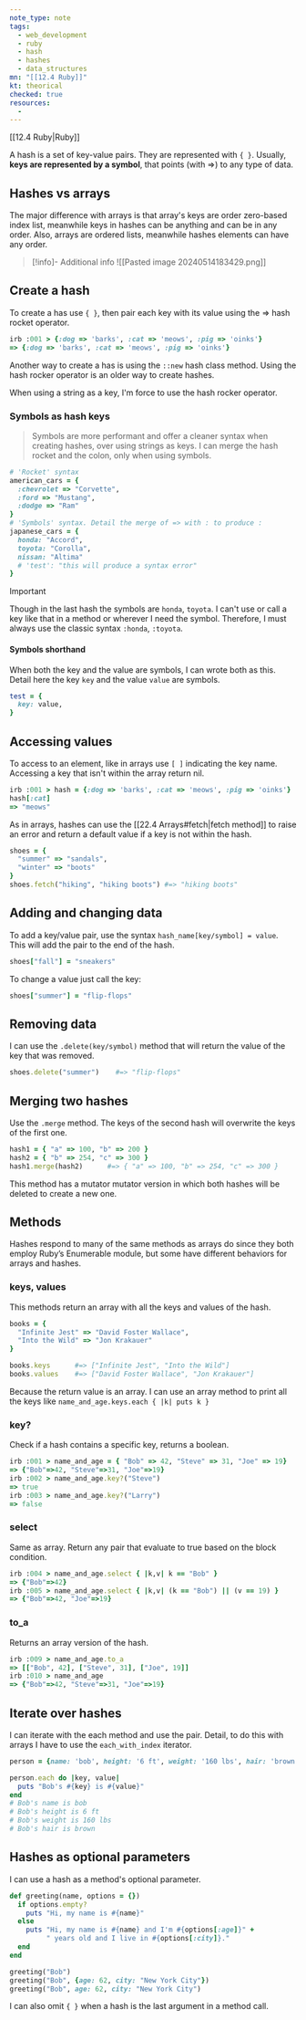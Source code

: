 ```yaml
---
note_type: note
tags:
  - web_development
  - ruby
  - hash
  - hashes
  - data_structures
mn: "[[12.4 Ruby]]"
kt: theorical
checked: true
resources:
  -
---
```

[[12.4 Ruby|Ruby]]

A hash is a set of key-value pairs. They are represented with `{ }`. Usually, **keys are represented by a symbol**, that points (with  =>) to any type of data.

## Hashes vs arrays
The major difference with arrays is that array's keys are order zero-based index list, meanwhile keys in hashes can be anything and can be in any order. Also, arrays are ordered lists, meanwhile hashes elements can have any order. 

>[!info]- Additional info
>![[Pasted image 20240514183429.png]]
## Create a hash
To create a has use `{ }`, then pair each key with its value using the => hash rocket operator. 
```ruby
irb :001 > {:dog => 'barks', :cat => 'meows', :pig => 'oinks'}
=> {:dog => 'barks', :cat => 'meows', :pig => 'oinks'}
```

Another way to create a has is using the `::new` hash class method. Using the hash rocker operator is an older way to create hashes. 

When using a string as a key, I'm force to use the hash rocker operator. 
### Symbols as hash keys
>Symbols are more performant and offer a cleaner syntax when creating hashes, over using strings as keys. I can merge the hash rocket and the colon, only when using symbols.

```ruby
# 'Rocket' syntax
american_cars = {
  :chevrolet => "Corvette",
  :ford => "Mustang",
  :dodge => "Ram"
}
# 'Symbols' syntax. Detail the merge of => with : to produce :
japanese_cars = {
  honda: "Accord",
  toyota: "Corolla",
  nissan: "Altima"
  # 'test': "this will produce a syntax error"
}
```

>[!important]
>Though in the last hash the symbols are `honda`, `toyota`. I can't use or call a key like that in a method or wherever I need the symbol. Therefore, I must always use the classic syntax `:honda`, `:toyota`. 

#### Symbols shorthand
When both the key and the value are symbols, I can wrote both as this. Detail here the key `key` and the value `value` are symbols. 

```ruby
test = {
  key: value,
}
```


## Accessing values
To access to an element, like in arrays use `[ ]` indicating the key name. Accessing a key that isn't within the array return nil. 

```ruby
irb :001 > hash = {:dog => 'barks', :cat => 'meows', :pig => 'oinks'}
hash[:cat]
=> "meows"
```

As in arrays, hashes can use the [[22.4 Arrays#fetch|fetch method]] to raise an error and return a default value if a key is not within the hash. 

```ruby
shoes = {
  "summer" => "sandals",
  "winter" => "boots"
}
shoes.fetch("hiking", "hiking boots") #=> "hiking boots"
```

## Adding and changing data
To add a key/value pair, use the syntax `hash_name[key/symbol] = value`. This will add the pair to the end of the hash. 

```ruby
shoes["fall"] = "sneakers"
```

To change a value just call the key:

```ruby
shoes["summer"] = "flip-flops"
```

## Removing data 
I can use the `.delete(key/symbol)` method that will return the value of the key that was removed.

```ruby
shoes.delete("summer")    #=> "flip-flops"
```

## Merging two hashes
Use the `.merge` method. The keys of the second hash will overwrite the keys of the first one.

```ruby
hash1 = { "a" => 100, "b" => 200 }
hash2 = { "b" => 254, "c" => 300 }
hash1.merge(hash2)      #=> { "a" => 100, "b" => 254, "c" => 300 }
```

This method has a mutator mutator version in which both hashes will be deleted to create a new one. 
## Methods
Hashes respond to many of the same methods as arrays do since they both employ Ruby’s Enumerable module, but some have different behaviors for arrays and hashes. 

### keys, values
This methods return an array with all the keys and values of the hash.

```ruby
books = {
  "Infinite Jest" => "David Foster Wallace",
  "Into the Wild" => "Jon Krakauer"
}

books.keys      #=> ["Infinite Jest", "Into the Wild"]
books.values    #=> ["David Foster Wallace", "Jon Krakauer"]
```

Because the return value is an array. I can use an array method to print all the keys like `name_and_age.keys.each { |k| puts k }` 

### key?
Check if a hash contains a specific key, returns a boolean.

```ruby
irb :001 > name_and_age = { "Bob" => 42, "Steve" => 31, "Joe" => 19}
=> {"Bob"=>42, "Steve"=>31, "Joe"=>19}
irb :002 > name_and_age.key?("Steve")
=> true
irb :003 > name_and_age.key?("Larry")
=> false
```

### select
Same as array. Return any pair that evaluate to true based on the block condition.

```ruby
irb :004 > name_and_age.select { |k,v| k == "Bob" }
=> {"Bob"=>42}
irb :005 > name_and_age.select { |k,v| (k == "Bob") || (v == 19) }
=> {"Bob"=>42, "Joe"=>19}
```

### to_a
Returns an array version of the hash.

```ruby
irb :009 > name_and_age.to_a
=> [["Bob", 42], ["Steve", 31], ["Joe", 19]]
irb :010 > name_and_age
=> {"Bob"=>42, "Steve"=>31, "Joe"=>19}
```

## Iterate over hashes
I can iterate with the each method and use the pair. Detail, to do this with arrays I have to use the `each_with_index` iterator.

```ruby
person = {name: 'bob', height: '6 ft', weight: '160 lbs', hair: 'brown'}

person.each do |key, value|
  puts "Bob's #{key} is #{value}"
end
# Bob's name is bob
# Bob's height is 6 ft
# Bob's weight is 160 lbs
# Bob's hair is brown
```

## Hashes as optional parameters
I can use a hash as a method's optional parameter.

```ruby
def greeting(name, options = {})
  if options.empty?
    puts "Hi, my name is #{name}"
  else
    puts "Hi, my name is #{name} and I'm #{options[:age]}" +
         " years old and I live in #{options[:city]}."
  end
end

greeting("Bob")
greeting("Bob", {age: 62, city: "New York City"})
greeting("Bob", age: 62, city: "New York City")
```

I can also omit `{ }` when a hash is the last argument in a method call. 
